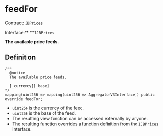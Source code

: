 # feedFor

Contract: [`JBPrices`](../)

Interface:** **`IJBPrices`

**The available price feeds.**

## Definition

```solidity
/** 
  @notice 
  The available price feeds.

  [_currency][_base]
*/
mapping(uint256 => mapping(uint256 => AggregatorV3Interface)) public override feedFor;
```

* `uint256` is the currency of the feed.
* `uint256` is the base of the feed. 
* The resulting view function can be accessed externally by anyone. 
* The resulting function overrides a function definition from the `IJBPrices` interface.

